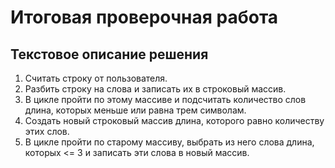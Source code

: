 # Итоговая проверочная работа
## Текстовое описание решения
1. Считать строку от пользователя.
2. Разбить строку на слова и записать их в строковый массив.
3. В цикле пройти по этому массиве и подсчитать количество слов длина, которых меньше или равна трем символам.
4. Создать новый строковый массив длина, которого равно количеству этих слов.
5. В цикле пройти по старому массиву, выбрать из него слова длина, которых <= 3 и записать эти слова в новый массив.
